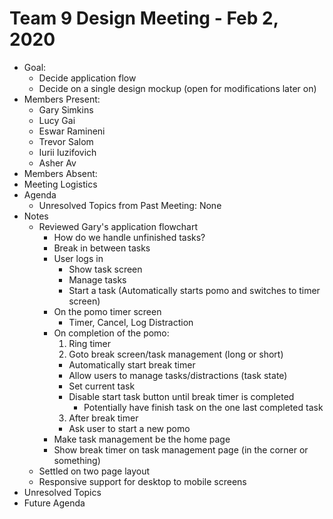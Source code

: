# Team 9 Design Meeting - Feb 2, 2020

- Goal:
  - Decide application flow
  - Decide on a single design mockup (open for modifications later on)
- Members Present:
  - Gary Simkins
  - Lucy Gai
  - Eswar Ramineni
  - Trevor Salom
  - Iurii Iuzifovich
  - Asher Av
- Members Absent:
- Meeting Logistics
- Agenda
  - Unresolved Topics from Past Meeting: None
- Notes
  - Reviewed Gary's application flowchart
    - How do we handle unfinished tasks?
    - Break in between tasks
    - User logs in
      - Show task screen
      - Manage tasks
      - Start a task (Automatically starts pomo and switches to timer screen)
    - On the pomo timer screen
      - Timer, Cancel, Log Distraction
    - On completion of the pomo:
      1. Ring timer
      2. Goto break screen/task management (long or short)
        - Automatically start break timer
        - Allow users to manage tasks/distractions (task state)
        - Set current task
        - Disable start task button until break timer is completed
          - Potentially have finish task on the one last completed task
      3. After break timer
        - Ask user to start a new pomo
    - Make task management be the home page
    - Show break timer on task management page (in the corner or something)
  - Settled on two page layout
  - Responsive support for desktop to mobile screens
- Unresolved Topics
- Future Agenda
